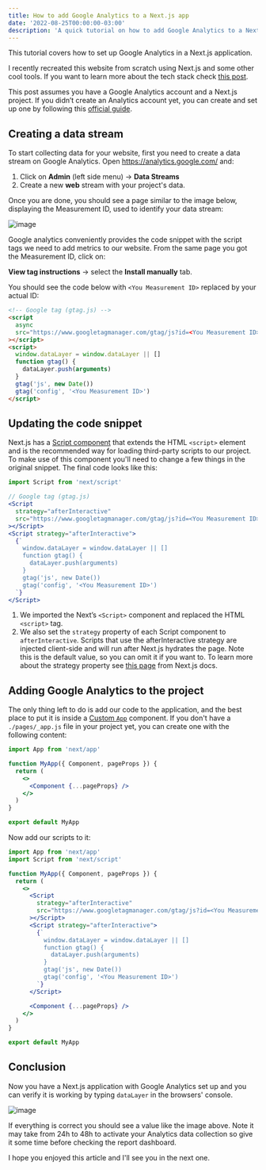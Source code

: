 ```yaml
---
title: How to add Google Analytics to a Next.js app
date: '2022-08-25T00:00:00-03:00'
description: 'A quick tutorial on how to add Google Analytics to a Next.js application.'
---
```


This tutorial covers how to set up Google Analytics in a Next.js application.

I recently recreated this website from scratch using Next.js and some other cool tools. If you want to learn more about the tech stack check [this post](notion://www.notion.so/rbika/How-to-add-Google-Analytics-to-a-Next-js-app-12358d4d008043c28b4cd201a83f6aad).

This post assumes you have a Google Analytics account and a Next.js project. If you didn’t create an Analytics account yet, you can create and set up one by following this [official guide](https://support.google.com/analytics/answer/9304153?hl=en#property).

## Creating a data stream

To start collecting data for your website, first you need to create a data stream on Google Analytics. Open https://analytics.google.com/ and:

1. Click on **Admin** (left side menu) → **Data Streams**
2. Create a new **web** stream with your project's data.

Once you are done, you should see a page similar to the image below, displaying the Measurement ID, used to identify your data stream:

![image](/images/blog/how-to-add-google-analytics-to-a-nextjs-app-ga.png)

Google analytics conveniently provides the code snippet with the script tags we need to add metrics to our website. From the same page you got the Measurement ID, click on:

**View tag instructions** → select the **Install manually** tab.

You should see the code below with `<You Measurement ID>` replaced by your actual ID:

```html
<!-- Google tag (gtag.js) -->
<script
  async
  src="https://www.googletagmanager.com/gtag/js?id=<You Measurement ID>"
></script>
<script>
  window.dataLayer = window.dataLayer || []
  function gtag() {
    dataLayer.push(arguments)
  }
  gtag('js', new Date())
  gtag('config', '<You Measurement ID>')
</script>
```

## Updating the code snippet

Next.js has a [Script component](https://nextjs.org/docs/basic-features/script) that extends the HTML `<script>` element and is the recommended way for loading third-party scripts to our project. To make use of this component you'll need to change a few things in the original snippet. The final code looks like this:

```jsx
import Script from 'next/script'

// Google tag (gtag.js)
<Script
  strategy="afterInteractive"
  src="https://www.googletagmanager.com/gtag/js?id=<You Measurement ID>"
></Script>
<Script strategy="afterInteractive">
  {`
    window.dataLayer = window.dataLayer || []
    function gtag() {
      dataLayer.push(arguments)
    }
    gtag('js', new Date())
    gtag('config', '<You Measurement ID>')
  `}
</Script>
```

1. We imported the Next’s `<Script>` component and replaced the HTML `<script>` tag.
2. We also set the `strategy` property of each Script component to `afterInteractive`. Scripts that use the afterInteractive strategy are injected client-side and will run after Next.js hydrates the page. Note this is the default value, so you can omit it if you want to. To learn more about the strategy property see [this page](https://nextjs.org/docs/basic-features/script#strategy) from Next.js docs.

## Adding Google Analytics to the project

The only thing left to do is add our code to the application, and the best place to put it is inside a [Custom `App`](https://nextjs.org/docs/advanced-features/custom-app) component. If you don't have a `./pages/_app.js` file in your project yet, you can create one with the following content:

```jsx
import App from 'next/app'

function MyApp({ Component, pageProps }) {
  return (
    <>
      <Component {...pageProps} />
    </>
  )
}

export default MyApp
```

Now add our scripts to it:

```jsx {2,7-20}
import App from 'next/app'
import Script from 'next/script'

function MyApp({ Component, pageProps }) {
  return (
    <>
      <Script
        strategy="afterInteractive"
        src="https://www.googletagmanager.com/gtag/js?id=<You Measurement ID>"
      ></Script>
      <Script strategy="afterInteractive">
        {`
          window.dataLayer = window.dataLayer || []
          function gtag() {
            dataLayer.push(arguments)
          }
          gtag('js', new Date())
          gtag('config', '<You Measurement ID>')
        `}
      </Script>

      <Component {...pageProps} />
    </>
  )
}

export default MyApp
```

## Conclusion

Now you have a Next.js application with Google Analytics set up and you can verify it is working by typing `dataLayer` in the browsers' console.

![image](/images/blog/how-to-add-google-analytics-to-a-nextjs-app-console.png)

If everything is correct you should see a value like the image above. Note it may take from 24h to 48h to activate your Analytics data collection so give it some time before checking the report dashboard.

I hope you enjoyed this article and I'll see you in the next one.
